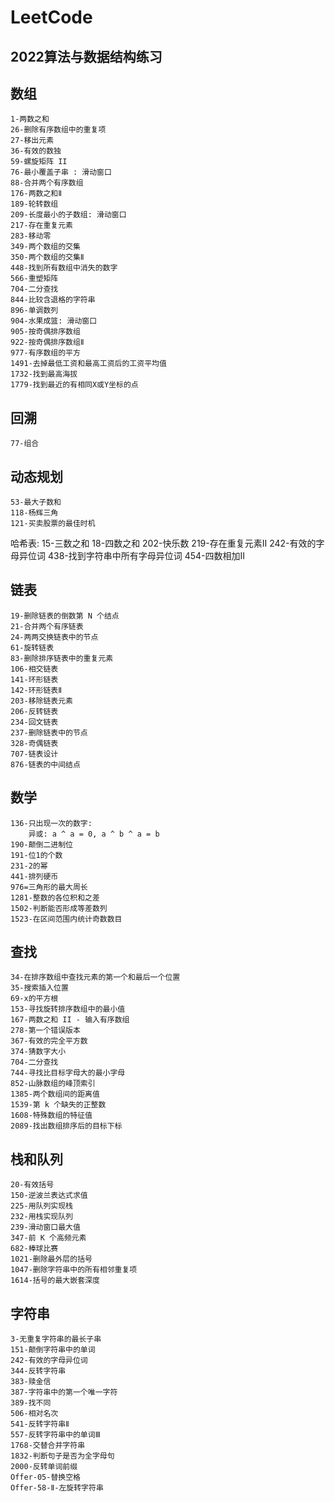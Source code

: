 # LeetCode

## 2022算法与数据结构练习

## 数组
    1-两数之和
    26-删除有序数组中的重复项
    27-移出元素
    36-有效的数独
    59-螺旋矩阵 II
    76-最小覆盖子串 : 滑动窗口
    88-合并两个有序数组
    176-两数之和Ⅱ
    189-轮转数组
    209-长度最小的子数组: 滑动窗口
    217-存在重复元素
    283-移动零
    349-两个数组的交集
    350-两个数组的交集Ⅱ
    448-找到所有数组中消失的数字
    566-重塑矩阵
    704-二分查找
    844-比较含退格的字符串
    896-单调数列
    904-水果成篮: 滑动窗口
    905-按奇偶排序数组
    922-按奇偶排序数组Ⅱ
    977-有序数组的平方
    1491-去掉最低工资和最高工资后的工资平均值
    1732-找到最高海拔
    1779-找到最近的有相同X或Y坐标的点

## 回溯
    77-组合

## 动态规划
    53-最大子数和
    118-杨辉三角
    121-买卖股票的最佳时机

哈希表:
    15-三数之和
    18-四数之和
    202-快乐数
    219-存在重复元素Ⅱ
    242-有效的字母异位词
    438-找到字符串中所有字母异位词
    454-四数相加Ⅱ

## 链表
    19-删除链表的倒数第 N 个结点
    21-合并两个有序链表
    24-两两交换链表中的节点
    61-旋转链表
    83-删除排序链表中的重复元素
    106-相交链表
    141-环形链表
    142-环形链表Ⅱ
    203-移除链表元素
    206-反转链表
    234-回文链表
    237-删除链表中的节点
    328-奇偶链表
    707-链表设计
    876-链表的中间结点
    
## 数学
    136-只出现一次的数字:
        异或: a ^ a = 0, a ^ b ^ a = b
    190-颠倒二进制位
    191-位1的个数   
    231-2的幂
    441-排列硬币
    976=三角形的最大周长
    1281-整数的各位积和之差
    1502-判断能否形成等差数列
    1523-在区间范围内统计奇数数目

## 查找
    34-在排序数组中查找元素的第一个和最后一个位置
    35-搜索插入位置
    69-x的平方根
    153-寻找旋转排序数组中的最小值
    167-两数之和 II - 输入有序数组
    278-第一个错误版本
    367-有效的完全平方数
    374-猜数字大小
    704-二分查找
    744-寻找比目标字母大的最小字母
    852-山脉数组的峰顶索引
    1385-两个数组间的距离值
    1539-第 k 个缺失的正整数
    1608-特殊数组的特征值
    2089-找出数组排序后的目标下标

## 栈和队列
    20-有效括号
    150-逆波兰表达式求值
    225-用队列实现栈
    232-用栈实现队列
    239-滑动窗口最大值
    347-前 K 个高频元素
    682-棒球比赛
    1021-删除最外层的括号
    1047-删除字符串中的所有相邻重复项
    1614-括号的最大嵌套深度

## 字符串
    3-无重复字符串的最长子串
    151-颠倒字符串中的单词
    242-有效的字母异位词   
    344-反转字符串
    383-赎金信
    387-字符串中的第一个唯一字符
    389-找不同
    506-相对名次
    541-反转字符串Ⅱ
    557-反转字符串中的单词Ⅲ    
    1768-交替合并字符串
    1832-判断句子是否为全字母句
    2000-反转单词前缀
    Offer-05-替换空格
    Offer-58-Ⅱ-左旋转字符串